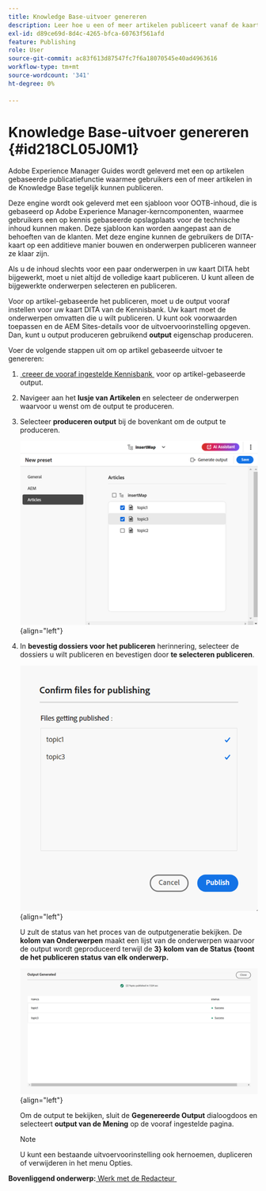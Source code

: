 ```yaml
---
title: Knowledge Base-uitvoer genereren
description: Leer hoe u een of meer artikelen publiceert vanaf de kaartconsole. Produceer output voor één of meerdere onderwerpen in een kaart DITA in AEM Guides.
exl-id: d89ce69d-8d4c-4265-bfca-60763f561afd
feature: Publishing
role: User
source-git-commit: ac83f613d87547fc7f6a18070545e40ad4963616
workflow-type: tm+mt
source-wordcount: '341'
ht-degree: 0%

---
```


# Knowledge Base-uitvoer genereren {#id218CL05J0M1}

Adobe Experience Manager Guides wordt geleverd met een op artikelen gebaseerde publicatiefunctie waarmee gebruikers een of meer artikelen in de Knowledge Base tegelijk kunnen publiceren.

Deze engine wordt ook geleverd met een sjabloon voor OOTB-inhoud, die is gebaseerd op Adobe Experience Manager-kerncomponenten, waarmee gebruikers een op kennis gebaseerde opslagplaats voor de technische inhoud kunnen maken. Deze sjabloon kan worden aangepast aan de behoeften van de klanten. Met deze engine kunnen de gebruikers de DITA-kaart op een additieve manier bouwen en onderwerpen publiceren wanneer ze klaar zijn.

Als u de inhoud slechts voor een paar onderwerpen in uw kaart DITA hebt bijgewerkt, moet u niet altijd de volledige kaart publiceren. U kunt alleen de bijgewerkte onderwerpen selecteren en publiceren.

Voor op artikel-gebaseerde het publiceren, moet u de output vooraf instellen voor uw kaart DITA van de Kennisbank. Uw kaart moet de onderwerpen omvatten die u wilt publiceren. U kunt ook voorwaarden toepassen en de AEM Sites-details voor de uitvoervoorinstelling opgeven. Dan, kunt u output produceren gebruikend **output** eigenschap produceren.

Voer de volgende stappen uit om op artikel gebaseerde uitvoer te genereren:

1. [&#x200B; creeer de vooraf ingestelde Kennisbank &#x200B;](./generate-output-knowledge-base.md) voor op artikel-gebaseerde output.
1. Navigeer aan het **lusje van Artikelen** en selecteer de onderwerpen waarvoor u wenst om de output te produceren.
1. Selecteer **produceren output** bij de bovenkant om de output te produceren.

   ![](images/add-preset-articles-tab_cs.png){align="left"}

1. In **bevestig dossiers voor het publiceren** herinnering, selecteer de dossiers u wilt publiceren en bevestigen door **te selecteren publiceren**.

   ![&#x200B; Nieuw &#x200B;](images/knowledge-base-confirm-files-for-publishing.png){align="left"}

   U zult de status van het proces van de outputgeneratie bekijken. De **kolom van Onderwerpen** maakt een lijst van de onderwerpen waarvoor de output wordt geproduceerd terwijl de **3&rbrace; kolom van de Status &lbrace;toont de het publiceren status van elk onderwerp.**


   ![](images/add-preset-output-generated_cs.png){align="left"}

   Om de output te bekijken, sluit de **Gegenereerde Output** dialoogdoos en selecteert **output van de Mening** op de vooraf ingestelde pagina.


   >[!NOTE]
   >
   > U kunt een bestaande uitvoervoorinstelling ook hernoemen, dupliceren of verwijderen in het menu Opties.


**Bovenliggend onderwerp:**&#x200B;[&#x200B; Werk met de Redacteur &#x200B;](web-editor.md)
